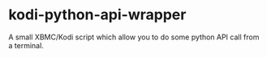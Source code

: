 # kodi-python-api-wrapper
A small XBMC/Kodi script which allow you to do some python API call from a terminal.
